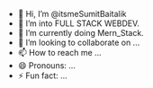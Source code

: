 - 👋 Hi, I’m @itsmeSumitBaitalik
- 👀 I’m into FULL STACK WEBDEV.
- 🌱 I’m currently doing Mern_Stack.
- 💞️ I’m looking to collaborate on ...
- 📫 How to reach me ...
- 😄 Pronouns: ...
- ⚡ Fun fact: ...

<!---
itsmeSumitBaitalik/itsmeSumitBaitalik is a ✨ special ✨ repository because its `README.md` (this file) appears on your GitHub profile.
You can click the Preview link to take a look at your changes.
--->
